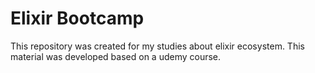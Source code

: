 # Elixir Bootcamp

This repository was created for my studies about elixir ecosystem. This material was developed based on a udemy course.
